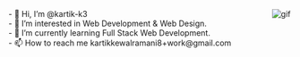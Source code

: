 <img align="right" alt="gif" src="https://i.imgur.com/keeX2Qr.gif">
- 👋 Hi, I’m @kartik-k3<br>
- 👀 I’m interested in Web Development & Web Design.<br>
- 🌱 I’m currently learning Full Stack Web Development.<br>
- 📫 How to reach me kartikkewalramani8+work@gmail.com<br>

<!---
kartik-k3/kartik-k3 is a ✨ special ✨ repository because its `README.md` (this file) appears on your GitHub profile.
You can click the Preview link to take a look at your changes.
--->
